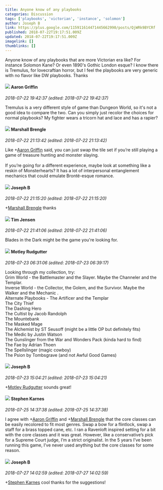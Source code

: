 ```yaml
---
title: Anyone know of any playbooks
categories: Discussion
tags: ['playbooks', 'victorian', 'instance', 'solomon']
author: Joseph B
link: https://plus.google.com/115911614471445662990/posts/QjWRk9BYCRf
published: 2018-07-22T19:17:51.009Z
updated: 2018-07-22T19:17:51.009Z
imagelink: []
thumblinks: []
---
```


Anyone know of any playbooks that are more Victorian era like?  For instance Solomon Kane?  Or even 1890&#39;s Gothic London esque?  I know there is Tremulus, for lovecraftian horror, but I feel the playbooks are very generic with no flavor like DW playbooks.  Thanks
<div id='comment z13hittohyy2z1wgh04ci3xp5nnxedwo23g'>
  <h4><img src='{{site.baseurl}}//images/avatars/103667855585775066713_photo.jpg'> Aaron Griffin</h4>
      <p><cite>2018-07-22 19:42:37 (edited: 2018-07-22 19:42:37)</cite></p>
        <p>Tremulus is a very different style of game than Dungeon World, so it&#39;s not a good idea to compare the two. Can you simply just recolor the choices for normal playbooks? My fighter wears a tricorn hat and lace and has a rapier?</p>
</div>
        

<div id='comment z13hittohyy2z1wgh04ci3xp5nnxedwo23g'>
  <h4><img src='{{site.baseurl}}//images/avatars/110973090768429200038_photo.jpg'> Marshall Brengle</h4>
      <p><cite>2018-07-22 21:13:42 (edited: 2018-07-22 21:13:42)</cite></p>
        <p>Like <span class="proflinkWrapper"><span class="proflinkPrefix">+</span><a class="proflink" href="https://plus.google.com/103667855585775066713" oid="103667855585775066713">Aaron Griffin</a></span> said, you can just swap the tile set if you’re still playing a game of treasure hunting and monster slaying. <br /><br />If you’re going for a different experience, maybe look at something like a reskin of Monsterhearts? It has a lot of interpersonal entanglement mechanics that could emulate Brontë-esque romance.</p>
</div>
        

<div id='comment z13hittohyy2z1wgh04ci3xp5nnxedwo23g'>
  <h4><img src='{{site.baseurl}}//images/avatars/115911614471445662990_photo.jpg'> Joseph B</h4>
      <p><cite>2018-07-22 21:15:20 (edited: 2018-07-22 21:15:20)</cite></p>
        <p><span class="proflinkWrapper"><span class="proflinkPrefix">+</span><a class="proflink" href="https://plus.google.com/110973090768429200038" oid="110973090768429200038">Marshall Brengle</a></span> thanks</p>
</div>
        

<div id='comment z13hittohyy2z1wgh04ci3xp5nnxedwo23g'>
  <h4><img src='{{site.baseurl}}//images/avatars/101509976321886871332_photo.jpg'> Tim Jensen</h4>
      <p><cite>2018-07-22 21:41:06 (edited: 2018-07-22 21:41:06)</cite></p>
        <p>Blades in the Dark might be the game you&#39;re looking for.</p>
</div>
        

<div id='comment z13hittohyy2z1wgh04ci3xp5nnxedwo23g'>
  <h4><img src='{{site.baseurl}}//images/avatars/110164082190954687597_photo.jpg'> Motley Rudgutter</h4>
      <p><cite>2018-07-23 06:31:06 (edited: 2018-07-23 06:39:17)</cite></p>
        <p>Looking through my collection, try:<br />Grim World - the Battlemaster and the Slayer. Maybe the Channeler and the Templar.<br />Inverse World - the Collector, the Golem, and the Survivor. Maybe the Walker and the Mechanic .<br />Alternate Playbooks - The Artificer and the Templar<br />The City Thief<br />The Dashing Hero<br />The Cultist by Jacob Randolph<br />The Mountebank<br />The Masked Mage<br />The Alchemist by ST Seusoff (might be a little OP but definitely fits)<br />The Medic by Justin Watson<br />The Gunslinger from the War and Wonders Pack (kinda hard to find)<br />The Fae by Adrian Thoen<br />The Spellslinger (magic cowboy)<br />The Psion by Tombsgrave (and not Awful Good Games)</p>
</div>
        

<div id='comment z13hittohyy2z1wgh04ci3xp5nnxedwo23g'>
  <h4><img src='{{site.baseurl}}//images/avatars/115911614471445662990_photo.jpg'> Joseph B</h4>
      <p><cite>2018-07-23 15:04:21 (edited: 2018-07-23 15:04:21)</cite></p>
        <p><span class="proflinkWrapper"><span class="proflinkPrefix">+</span><a class="proflink" href="https://plus.google.com/110164082190954687597" oid="110164082190954687597">Motley Rudgutter</a></span> sounds great!<br /></p>
</div>
        

<div id='comment z13hittohyy2z1wgh04ci3xp5nnxedwo23g'>
  <h4><img src='{{site.baseurl}}//images/avatars/102664254666078826277_photo.jpg'> Stephen Karnes</h4>
      <p><cite>2018-07-25 14:37:38 (edited: 2018-07-25 14:37:38)</cite></p>
        <p>I agree with <span class="proflinkWrapper"><span class="proflinkPrefix">+</span><a class="proflink" href="https://plus.google.com/103667855585775066713" oid="103667855585775066713">Aaron Griffin</a></span> and <span class="proflinkWrapper"><span class="proflinkPrefix">+</span><a class="proflink" href="https://plus.google.com/110973090768429200038" oid="110973090768429200038">Marshall Brengle</a></span> that the core classes can be easily recolored to fit most genres. Swap a bow for a flintlock, swap a staff for a brass topped cane, etc. I ran a Ravenloft inspired setting for a bit with the core classes and it was great. However, like a conservative’s pick for a Supreme Court judge, I’m a strict originalist. In the 5 years I’ve been running this game, I’ve never used anything but the core classes for some reason.</p>
</div>
        

<div id='comment z13hittohyy2z1wgh04ci3xp5nnxedwo23g'>
  <h4><img src='{{site.baseurl}}//images/avatars/115911614471445662990_photo.jpg'> Joseph B</h4>
      <p><cite>2018-07-27 14:02:59 (edited: 2018-07-27 14:02:59)</cite></p>
        <p><span class="proflinkWrapper"><span class="proflinkPrefix">+</span><a class="proflink" href="https://plus.google.com/102664254666078826277" oid="102664254666078826277">Stephen Karnes</a></span> cool thanks for the suggestions!<br /></p>
</div>
        